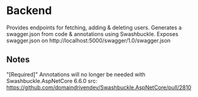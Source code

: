 # Backend
Provides endpoints for fetching, adding & deleting users.
Generates a swagger.json from code & annotations using Swashbuckle. 
Exposes swagger.json on http://localhost:5000/swagger/1.0/swagger.json


## Notes
"[Required]" Annotations will no longer be needed with Swashbuckle.AspNetCore 6.6.0
src: https://github.com/domaindrivendev/Swashbuckle.AspNetCore/pull/2810